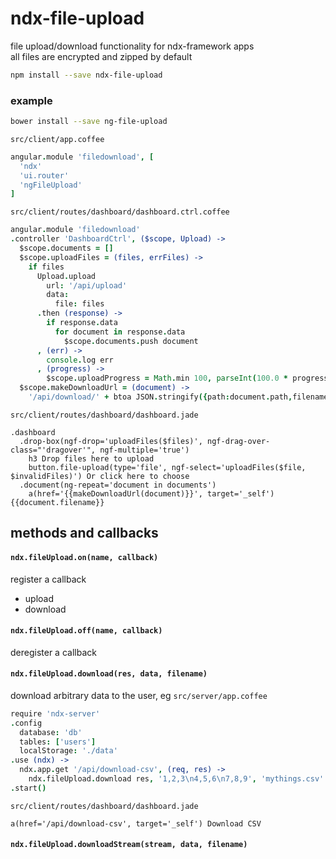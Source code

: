 # ndx-file-upload  
file upload/download functionality for ndx-framework apps  
all files are encrypted and zipped by default  
```bash
npm install --save ndx-file-upload
```  
### example
```bash
bower install --save ng-file-upload
```
`src/client/app.coffee`
```coffeescript
angular.module 'filedownload', [
  'ndx'
  'ui.router'
  'ngFileUpload'
]
```
`src/client/routes/dashboard/dashboard.ctrl.coffee`
```coffeescript
angular.module 'filedownload'
.controller 'DashboardCtrl', ($scope, Upload) ->
  $scope.documents = []
  $scope.uploadFiles = (files, errFiles) ->
    if files
      Upload.upload
        url: '/api/upload'
        data:
          file: files
      .then (response) ->
        if response.data
          for document in response.data
            $scope.documents.push document
      , (err) ->
        console.log err
      , (progress) ->
        $scope.uploadProgress = Math.min 100, parseInt(100.0 * progress.loaded / progress.total)
  $scope.makeDownloadUrl = (document) ->
    '/api/download/' + btoa JSON.stringify({path:document.path,filename:document.originalFilename})
```
`src/client/routes/dashboard/dashboard.jade`
```jade
.dashboard 
  .drop-box(ngf-drop='uploadFiles($files)', ngf-drag-over-class="'dragover'", ngf-multiple='true')
    h3 Drop files here to upload
    button.file-upload(type='file', ngf-select='uploadFiles($file, $invalidFiles)') Or click here to choose
  .document(ng-repeat='document in documents')
    a(href='{{makeDownloadUrl(document)}}', target='_self') {{document.filename}}
```

## methods and callbacks
#### `ndx.fileUpload.on(name, callback)`  
register a callback  
* upload
* download  

#### `ndx.fileUpload.off(name, callback)`  
deregister a callback  
#### `ndx.fileUpload.download(res, data, filename)` 
download arbitrary data to the user, eg
`src/server/app.coffee`
```coffeescript
require 'ndx-server'
.config
  database: 'db'
  tables: ['users']
  localStorage: './data'
.use (ndx) ->
  ndx.app.get '/api/download-csv', (req, res) ->
    ndx.fileUpload.download res, '1,2,3\n4,5,6\n7,8,9', 'mythings.csv'
.start()
```
`src/client/routes/dashboard/dashboard.jade`
```jade
a(href='/api/download-csv', target='_self') Download CSV
```
#### `ndx.fileUpload.downloadStream(stream, data, filename)` 